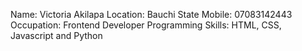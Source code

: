 Name: Victoria Akilapa
Location: Bauchi State
Mobile: 07083142443
Occupation: Frontend Developer
Programming Skills: HTML, CSS, Javascript and Python